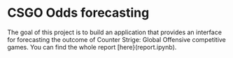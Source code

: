 # CSGO Odds forecasting 

The goal of this project is to build an application that provides an interface for forecasting the outcome of Counter Strige: Global Offensive competitive games.
You can find the whole report [here}(report.ipynb).
